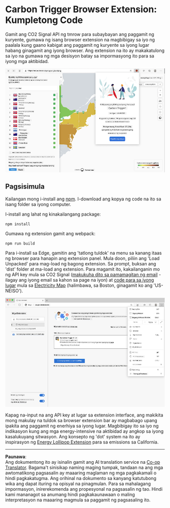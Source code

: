 <!--
CO_OP_TRANSLATOR_METADATA:
{
  "original_hash": "dd58ae1b7707034f055718c1b68bc8de",
  "translation_date": "2025-08-27T22:24:41+00:00",
  "source_file": "5-browser-extension/solution/translation/README.hi.md",
  "language_code": "tl"
}
-->
# Carbon Trigger Browser Extension: Kumpletong Code

Gamit ang CO2 Signal API ng tmrow para subaybayan ang paggamit ng kuryente, gumawa ng isang browser extension na magbibigay sa iyo ng paalala kung gaano kabigat ang paggamit ng kuryente sa iyong lugar habang ginagamit ang iyong browser. Ang extension na ito ay makakatulong sa iyo na gumawa ng mga desisyon batay sa impormasyong ito para sa iyong mga aktibidad.

![Screenshot ng Extension](../../../../../translated_images/extension-screenshot.0e7f5bfa110e92e3875e1bc9405edd45a3d2e02963e48900adb91926a62a5807.tl.png)

## Pagsisimula

Kailangan mong i-install ang [npm](https://npmjs.com). I-download ang kopya ng code na ito sa isang folder sa iyong computer.

I-install ang lahat ng kinakailangang package:

```
npm install
```

Gumawa ng extension gamit ang webpack:

```
npm run build
```

Para i-install sa Edge, gamitin ang 'tatlong tuldok' na menu sa kanang itaas ng browser para hanapin ang extension panel. Mula doon, piliin ang 'Load Unpacked' para mag-load ng bagong extension. Sa prompt, buksan ang 'dist' folder at ma-load ang extension. Para magamit ito, kakailanganin mo ng API key mula sa CO2 Signal ([makukuha dito sa pamamagitan ng email](https://www.co2signal.com/) - ilagay ang iyong email sa kahon sa page na iyon) at [code para sa iyong lugar](http://api.electricitymap.org/v3/zones) mula sa [Electricity Map](https://www.electricitymap.org/map) (halimbawa, sa Boston, ginagamit ko ang 'US-NEISO').

![Pag-install](../../../../../translated_images/install-on-edge.78634f02842c48283726c531998679a6f03a45556b2ee99d8ff231fe41446324.tl.png)

Kapag na-input na ang API key at lugar sa extension interface, ang makikita mong makulay na tuldok sa browser extension bar ay magbabago upang ipakita ang paggamit ng enerhiya sa iyong lugar. Magbibigay ito sa iyo ng indikasyon kung ang mga energy-intensive na aktibidad ay angkop sa iyong kasalukuyang sitwasyon. Ang konsepto ng 'dot' system na ito ay inspirasyon ng [Energy Lollipop Extension](https://energylollipop.com/) para sa emissions sa California.

---

**Paunawa**:  
Ang dokumentong ito ay isinalin gamit ang AI translation service na [Co-op Translator](https://github.com/Azure/co-op-translator). Bagama't sinisikap naming maging tumpak, tandaan na ang mga awtomatikong pagsasalin ay maaaring maglaman ng mga pagkakamali o hindi pagkakatugma. Ang orihinal na dokumento sa kanyang katutubong wika ang dapat ituring na opisyal na pinagmulan. Para sa mahalagang impormasyon, inirerekomenda ang propesyonal na pagsasalin ng tao. Hindi kami mananagot sa anumang hindi pagkakaunawaan o maling interpretasyon na maaaring magmula sa paggamit ng pagsasaling ito.